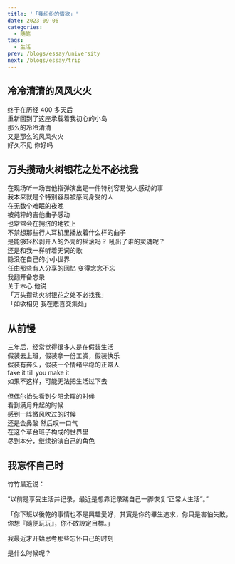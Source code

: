 ```yaml
---
title: '「我纷纷的情欲」'
date: 2023-09-06
categories:
  - 随笔
tags: 
  - 生活
prev: /blogs/essay/university
next: /blogs/essay/trip
---
```


## 冷冷清清的风风火火
终于在历经 400 多天后  
重新回到了这座承载着我初心的小岛  
那么的冷冷清清  
又是那么的风风火火  
好久不见 你好吗  

## 万头攒动火树银花之处不必找我
在现场听一场吉他指弹演出是一件特别容易使人感动的事  
我本来就是个特别容易被感同身受的人   
在无数个难眠的夜晚  
被纯粹的吉他曲子感动  
也常常会在拥挤的地铁上  
不禁想那些行人耳机里播放着什么样的曲子  
是能够轻松剥开人的外壳的摇滚吗？ 
吼出了谁的灵魂呢？      
还是和我一样听着无词的歌  
隐没在自己的小小世界  
任由那些有人分享的回忆 变得念念不忘  
我翻开备忘录  
关于木心 他说  
「万头攒动火树银花之处不必找我」  
「如欲相见 我在悲喜交集处」

## 从前慢
三年后，经常觉得很多人是在假装生活  
假装去上班，假装拿一份工资，假装快乐  
假装有奔头，假装一个情绪平稳的正常人  
fake it till you make it  
如果不这样，可能无法把生活过下去  

但偶尔抬头看到夕阳余晖的时候  
看到满月升起的时候  
感到一阵微风吹过的时候  
还是会鼻酸 然后叹一口气  
在这个草台班子构成的世界里  
尽到本分，继续扮演自己的角色

## 我忘怀自己时
竹竹最近说：  

“以前是享受生活并记录，最近是想靠记录踹自己一脚恢复“正常人生活”。”

「你下班以後乾的事情也不是興趣愛好，其實是你的畢生追求，你只是害怕失敗，你想『隨便玩玩』，你不敢設定目標。」 

我最近才开始思考那些忘怀自己的时刻  

是什么时候呢？



  

